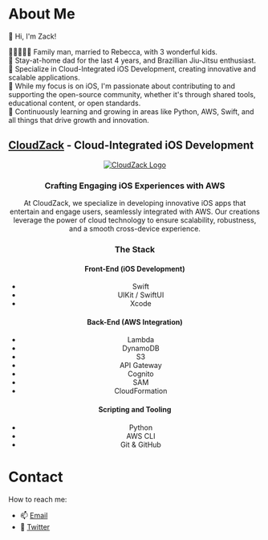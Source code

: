 # About Me

👋 Hi, I'm Zack!

👨‍👩‍👦‍👦‍👦 Family man, married to Rebecca, with 3 wonderful kids.  
💪 Stay-at-home dad for the last 4 years, and Brazillian Jiu-Jitsu enthusiast.  
📱 Specialize in Cloud-Integrated iOS Development, creating innovative and scalable applications.  
🔗 While my focus is on iOS, I'm passionate about contributing to and supporting the open-source community, whether it's through shared tools, educational content, or open standards.  
🌱 Continuously learning and growing in areas like Python, AWS, Swift, and all things that drive growth and innovation.  

## [CloudZack](https://cloudzack.com) - Cloud-Integrated iOS Development

<div align="center">

[![CloudZack Logo](https://github-images-static.s3.amazonaws.com/images/CloudZack-Logo.svg)](https://cloudzack.com)

### Crafting Engaging iOS Experiences with AWS

At CloudZack, we specialize in developing innovative iOS apps that entertain and engage users, seamlessly integrated with AWS. Our creations leverage the power of cloud technology to ensure scalability, robustness, and a smooth cross-device experience.

### The Stack

#### Front-End (iOS Development)
- Swift
- UIKit / SwiftUI
- Xcode

#### Back-End (AWS Integration)
- Lambda
- DynamoDB
- S3
- API Gateway
- Cognito
- SAM
- CloudFormation

#### Scripting and Tooling
- Python
- AWS CLI
- Git & GitHub

</div>

# Contact

How to reach me:

* 📫 [Email](mailto:zack@cloudzack.com)
* 🐥 [Twitter](https://twitter.com/zackrylangford)

<!---
zackrylangford/zackrylangford is a ✨ special ✨ repository because its `README.md` (this file) appears on your GitHub profile.
You can click the Preview link to take a look at your changes.
--->
